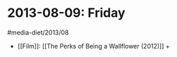 #  2013-08-09: Friday
#media-diet/2013/08

* [[Film]]: [[The Perks of Being a Wallflower (2012)]] +
